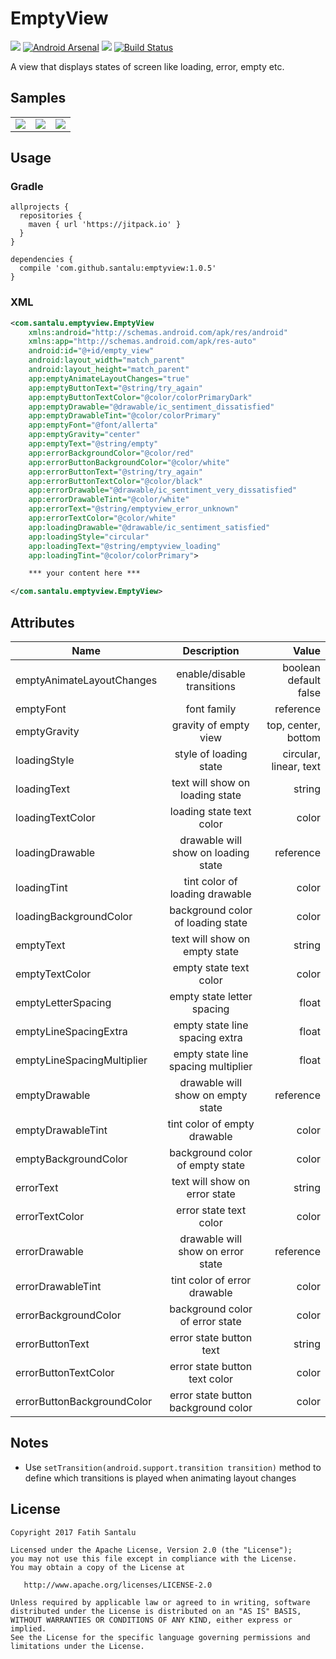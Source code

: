 # EmptyView

[![](https://jitpack.io/v/santalu/emptyview.svg)](https://jitpack.io/#santalu/emptyview) [![Android Arsenal](https://img.shields.io/badge/Android%20Arsenal-EmptyView-brightgreen.svg?style=flat)](https://android-arsenal.com/details/1/6039) [![](https://img.shields.io/badge/AndroidWeekly-%23270-blue.svg)](http://androidweekly.net/issues/issue-270) [![Build Status](https://travis-ci.org/santalu/emptyview.svg?branch=master)](https://travis-ci.org/santalu/emptyview)

A view that displays states of screen like loading, error, empty etc.

## Samples

<table >
  <tr>
    <td align="left"><img src="https://github.com/santalu/emptyview/blob/master/screens/loading.png"/></td>
    <td align="right"><img src="https://github.com/santalu/emptyview/blob/master/screens/error.png"/></td>
     <td align="left"><img src="https://github.com/santalu/emptyview/blob/master/screens/empty.png"/></td>
  </tr>
</table>

## Usage

### Gradle
```
allprojects {
  repositories {
    maven { url 'https://jitpack.io' }
  }
}
```
```
dependencies {
  compile 'com.github.santalu:emptyview:1.0.5'
}
```

### XML
```xml
<com.santalu.emptyview.EmptyView
    xmlns:android="http://schemas.android.com/apk/res/android"
    xmlns:app="http://schemas.android.com/apk/res-auto"
    android:id="@+id/empty_view"
    android:layout_width="match_parent"
    android:layout_height="match_parent"
    app:emptyAnimateLayoutChanges="true"
    app:emptyButtonText="@string/try_again"
    app:emptyButtonTextColor="@color/colorPrimaryDark"
    app:emptyDrawable="@drawable/ic_sentiment_dissatisfied"
    app:emptyDrawableTint="@color/colorPrimary"
    app:emptyFont="@font/allerta"
    app:emptyGravity="center"
    app:emptyText="@string/empty"
    app:errorBackgroundColor="@color/red"
    app:errorButtonBackgroundColor="@color/white"
    app:errorButtonText="@string/try_again"
    app:errorButtonTextColor="@color/black"
    app:errorDrawable="@drawable/ic_sentiment_very_dissatisfied"
    app:errorDrawableTint="@color/white"
    app:errorText="@string/emptyview_error_unknown"
    app:errorTextColor="@color/white"
    app:loadingDrawable="@drawable/ic_sentiment_satisfied"
    app:loadingStyle="circular"
    app:loadingText="@string/emptyview_loading"
    app:loadingTint="@color/colorPrimary">

    *** your content here ***

</com.santalu.emptyview.EmptyView>
```

## Attributes

| Name        | Description           | Value  |
| ------------- |:-------------:| -----:|
| emptyAnimateLayoutChanges      | enable/disable transitions | boolean default false |
| emptyFont      | font family | reference |
| emptyGravity      | gravity of empty view | top, center, bottom |
| loadingStyle     | style of loading state      | circular, linear, text |
| loadingText | text will show on loading state      |   string |
| loadingTextColor | loading state text color      |   color |
| loadingDrawable | drawable will show on loading state      |   reference |
| loadingTint | tint color of loading drawable     |   color |
| loadingBackgroundColor | background color of loading state     |   color |
| emptyText | text will show on empty state      |   string |
| emptyTextColor | empty state text color     |   color |
| emptyLetterSpacing | empty state letter spacing    |   float |
| emptyLineSpacingExtra | empty state line spacing extra    |   float |
| emptyLineSpacingMultiplier | empty state line spacing multiplier    |   float |
| emptyDrawable | drawable will show on empty state     |   reference |
| emptyDrawableTint | tint color of empty drawable      |   color |
| emptyBackgroundColor | background color of empty state     |   color |
| errorText | text will show on error state     |   string |
| errorTextColor | error state text color    |   color |
| errorDrawable | drawable will show on error state     |   reference |
| errorDrawableTint | tint color of error drawable     |   color |
| errorBackgroundColor | background color of error state     |   color |
| errorButtonText | error state button text     |   string |
| errorButtonTextColor | error state button text color    |   color |
| errorButtonBackgroundColor | error state button background color       |   color |

## Notes

* Use `setTransition(android.support.transition transition)` method to define which transitions is played when animating layout changes

## License
```
Copyright 2017 Fatih Santalu

Licensed under the Apache License, Version 2.0 (the "License");
you may not use this file except in compliance with the License.
You may obtain a copy of the License at

   http://www.apache.org/licenses/LICENSE-2.0

Unless required by applicable law or agreed to in writing, software
distributed under the License is distributed on an "AS IS" BASIS,
WITHOUT WARRANTIES OR CONDITIONS OF ANY KIND, either express or implied.
See the License for the specific language governing permissions and
limitations under the License.
```





